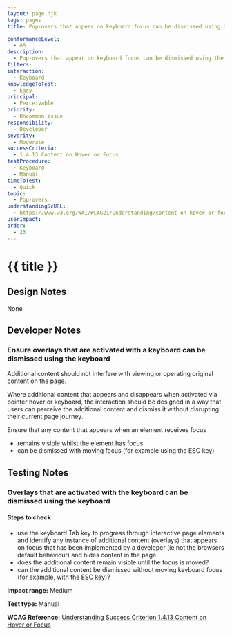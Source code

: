 ```yaml
---
layout: page.njk
tags: pages
title: Pop-overs that appear on keyboard focus can be dismissed using the keyboard

conformanceLevel:
  - AA
description:
  - Pop-overs that appear on keyboard focus can be dismissed using the keyboard
filters:
interaction:
  - Keyboard
knowledgeToTest:
  - Easy
principal:
  - Perceivable
priority:
  - Uncommon issue
responsibility:
  - Developer
severity:
  - Moderate
successCriteria:
  - 1.4.13 Content on Hover or Focus
testProcedure:
  - Keyboard
  - Manual
timeToTest:
  - Quick
topic:
  - Pop-overs
understandingScURL:
  - https://www.w3.org/WAI/WCAG21/Understanding/content-on-hover-or-focus.html
userImpact:
order:
  - 23
---
```


# {{ title }}

## Design Notes

None

## Developer Notes

### Ensure overlays that are activated with a keyboard can be dismissed using the keyboard

Additional content should not interfere with viewing or operating original content on the page.

Where additional content that appears and disappears when activated via pointer hover or keyboard, the interaction should be designed in a way that users can perceive the additional content and dismiss it without disrupting their current page journey.

Ensure that any content that appears when an element receives focus

- remains visible whilst the element has focus
- can be dismissed with moving focus (for example using the ESC key)

## Testing Notes

### Overlays that are activated with the keyboard can be dismissed using the keyboard

#### Steps to check

- use the keyboard Tab key to progress through interactive page elements and identify any instance of additional content (overlays) that appears on focus that has been implemented by a developer (ie not the browsers default behaviour) and hides content in the page
- does the additional content remain visible until the focus is moved?
- can the additional content be dismissed without moving keyboard focus (for example, with the ESC key)?

**Impact range:** Medium

**Test type:** Manual

**WCAG Reference:** [Understanding Success Criterion 1.4.13 Content on Hover or Focus](https://www.w3.org/WAI/WCAG21/Understanding/content-on-hover-or-focus)

